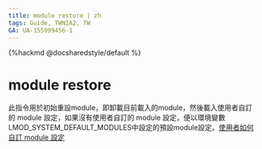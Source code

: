 ```yaml
---
title: module restore | zh
tags: Guide, TWNIA2, TW
GA: UA-155999456-1
---
```


{%hackmd @docsharedstyle/default %}


#  module restore
    
此指令用於初始重設module，即卸載目前載入的module，然後載入使用者自訂的 module 設定，如果沒有使用者自訂的 module 設定，便以環境變數LMOD_SYSTEM_DEFAULT_MODULES中設定的預設module設定。[使用者如何自訂 module 設定](https://lmod.readthedocs.io/en/latest/010_user.html#user-collections-label)
    